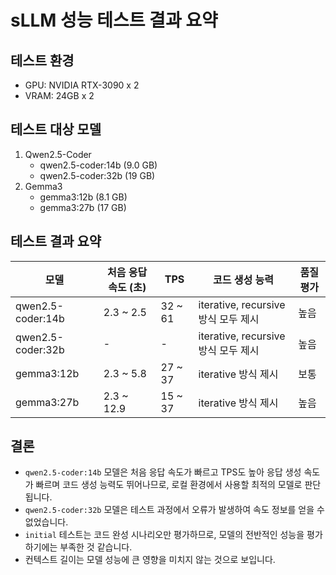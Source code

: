 # sLLM 성능 테스트 결과 요약

## 테스트 환경

*   GPU: NVIDIA RTX-3090 x 2
*   VRAM: 24GB x 2

## 테스트 대상 모델

1.  Qwen2.5-Coder
    *   qwen2.5-coder:14b (9.0 GB)
    *   qwen2.5-coder:32b (19 GB)
2.  Gemma3
    *   gemma3:12b (8.1 GB)
    *   gemma3:27b (17 GB)

## 테스트 결과 요약

| 모델             | 처음 응답 속도 (초) | TPS        | 코드 생성 능력 | 품질 평가 |
| ---------------- | ------------------- | ---------- | -------------- | -------- |
| qwen2.5-coder:14b | 2.3 ~ 2.5           | 32 ~ 61    | iterative, recursive 방식 모두 제시 | 높음     |
| qwen2.5-coder:32b | -                   | -          | iterative, recursive 방식 모두 제시 | 높음     |
| gemma3:12b       | 2.3 ~ 5.8           | 27 ~ 37    | iterative 방식 제시       | 보통     |
| gemma3:27b       | 2.3 ~ 12.9          | 15 ~ 37    | iterative 방식 제시       | 높음     |

## 결론

*   `qwen2.5-coder:14b` 모델은 처음 응답 속도가 빠르고 TPS도 높아 응답 생성 속도가 빠르며 코드 생성 능력도 뛰어나므로, 로컬 환경에서 사용할 최적의 모델로 판단됩니다.
*   `qwen2.5-coder:32b` 모델은 테스트 과정에서 오류가 발생하여 속도 정보를 얻을 수 없었습니다.
*   `initial` 테스트는 코드 완성 시나리오만 평가하므로, 모델의 전반적인 성능을 평가하기에는 부족한 것 같습니다.
*   컨텍스트 길이는 모델 성능에 큰 영향을 미치지 않는 것으로 보입니다.
